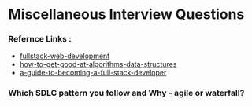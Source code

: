 # Miscellaneous Interview Questions

### Refernce Links :
- [fullstack-web-development](https://coderbyte.com/course/fullstack-web-development/)
- [how-to-get-good-at-algorithms-data-structures](https://medium.com/coderbyte/how-to-get-good-at-algorithms-data-structures-d33d5163353f)
- [a-guide-to-becoming-a-full-stack-developer](https://medium.com/coderbyte/a-guide-to-becoming-a-full-stack-developer-in-2017-5c3c08a1600c)

### Which SDLC pattern you follow and Why - agile or waterfall?

